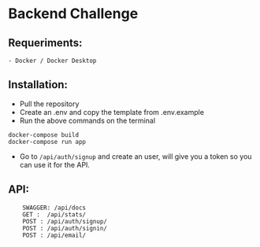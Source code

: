 # Backend Challenge

## Requeriments:
    - Docker / Docker Desktop

## Installation:
 - Pull the repository
 - Create an .env and copy the template from .env.example
 - Run the above  commands on the terminal
```
docker-compose build
docker-compose run app
```
- Go to ```/api/auth/signup``` and create an user, will give you a token so you can use it for the API.

## API:
```
    SWAGGER: /api/docs
    GET :  /api/stats/
    POST : /api/auth/signup/
    POST : /api/auth/signin/
    POST : /api/email/
```

